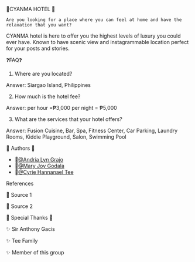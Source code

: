 💙CYANMA HOTEL 💙
    
    Are you looking for a place where you can feel at home and have the relaxation that you want?

CYANMA hotel is here to offer you the highest levels of luxury you could ever have. Known to have scenic view and instagrammable location perfect for your posts and stories.


❓FAQ❓


1. Where are you located?

Answer: Siargao Island, Philippines 

2. How much is the hotel fee?

Answer: per hour =₱3,000 per night = ₱5,000

3. What are the services that your hotel offers?

Answer: Fusion Cuisine, Bar, Spa, Fitness Center, Car Parking, Laundry Rooms, Kiddie Playground, Salon, Swimming Pool


📝 Authors 📝


- 👩[@Andria Lyn Grajo](https://www.github.com/AndriaGrajo09)
- 👩[@Mary Joy Godala](https://www.github.com/mMJ12042001)
- 👩[@Cyrie Hannanael Tee](https://www.github.com/mscyrie131)



 References


 📌 Source 1
  
 📌 Source 2



 💓 Special Thanks 💓



✨ Sir Anthony Gacis

✨ Tee Family

✨ Member of this group
